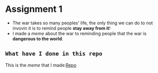 # Assignment 1

* The war takes so many peoples' life, the only thing we can do to not invovin it is to remind people **stay away from it**!
* I made a *meme* about the war to reminding people that the war is **dangerous to the world**.

 ## ```What have I done in this repo ```
 This is the *meme* that I made:[Repo](https://she840.github.io/stats220/)
